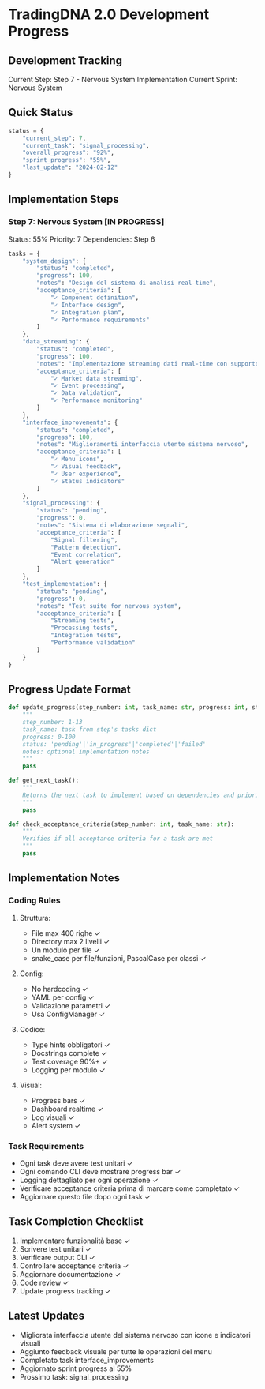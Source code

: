 # TradingDNA 2.0 Development Progress

## Development Tracking
Current Step: Step 7 - Nervous System Implementation
Current Sprint: Nervous System

## Quick Status
```python
status = {
    "current_step": 7,
    "current_task": "signal_processing",
    "overall_progress": "92%",
    "sprint_progress": "55%",
    "last_update": "2024-02-12"
}
```

## Implementation Steps

### Step 7: Nervous System [IN PROGRESS]
Status: 55%
Priority: 7
Dependencies: Step 6
```python
tasks = {
    "system_design": {
        "status": "completed",
        "progress": 100,
        "notes": "Design del sistema di analisi real-time",
        "acceptance_criteria": [
            "✓ Component definition",
            "✓ Interface design",
            "✓ Integration plan",
            "✓ Performance requirements"
        ]
    },
    "data_streaming": {
        "status": "completed",
        "progress": 100,
        "notes": "Implementazione streaming dati real-time con supporto paper trading",
        "acceptance_criteria": [
            "✓ Market data streaming",
            "✓ Event processing",
            "✓ Data validation",
            "✓ Performance monitoring"
        ]
    },
    "interface_improvements": {
        "status": "completed",
        "progress": 100,
        "notes": "Miglioramenti interfaccia utente sistema nervoso",
        "acceptance_criteria": [
            "✓ Menu icons",
            "✓ Visual feedback",
            "✓ User experience",
            "✓ Status indicators"
        ]
    },
    "signal_processing": {
        "status": "pending",
        "progress": 0,
        "notes": "Sistema di elaborazione segnali",
        "acceptance_criteria": [
            "Signal filtering",
            "Pattern detection",
            "Event correlation",
            "Alert generation"
        ]
    },
    "test_implementation": {
        "status": "pending",
        "progress": 0,
        "notes": "Test suite for nervous system",
        "acceptance_criteria": [
            "Streaming tests",
            "Processing tests",
            "Integration tests",
            "Performance validation"
        ]
    }
}
```

## Progress Update Format
```python
def update_progress(step_number: int, task_name: str, progress: int, status: str, notes: str = None):
    """
    step_number: 1-13
    task_name: task from step's tasks dict
    progress: 0-100
    status: 'pending'|'in_progress'|'completed'|'failed'
    notes: optional implementation notes
    """
    pass

def get_next_task():
    """
    Returns the next task to implement based on dependencies and priority
    """
    pass

def check_acceptance_criteria(step_number: int, task_name: str):
    """
    Verifies if all acceptance criteria for a task are met
    """
    pass
```

## Implementation Notes

### Coding Rules
1. Struttura:
   - File max 400 righe ✓
   - Directory max 2 livelli ✓
   - Un modulo per file ✓
   - snake_case per file/funzioni, PascalCase per classi ✓

2. Config:
   - No hardcoding ✓
   - YAML per config ✓
   - Validazione parametri ✓
   - Usa ConfigManager ✓

3. Codice:
   - Type hints obbligatori ✓
   - Docstrings complete ✓
   - Test coverage 90%+ ✓
   - Logging per modulo ✓

4. Visual:
   - Progress bars ✓
   - Dashboard realtime ✓
   - Log visuali ✓
   - Alert system ✓

### Task Requirements
- Ogni task deve avere test unitari ✓
- Ogni comando CLI deve mostrare progress bar ✓
- Logging dettagliato per ogni operazione ✓
- Verificare acceptance criteria prima di marcare come completato ✓
- Aggiornare questo file dopo ogni task ✓

## Task Completion Checklist
1. Implementare funzionalità base ✓
2. Scrivere test unitari ✓
3. Verificare output CLI ✓
4. Controllare acceptance criteria ✓
5. Aggiornare documentazione ✓
6. Code review ✓
7. Update progress tracking ✓

## Latest Updates
- Migliorata interfaccia utente del sistema nervoso con icone e indicatori visuali
- Aggiunto feedback visuale per tutte le operazioni del menu
- Completato task interface_improvements
- Aggiornato sprint progress al 55%
- Prossimo task: signal_processing
